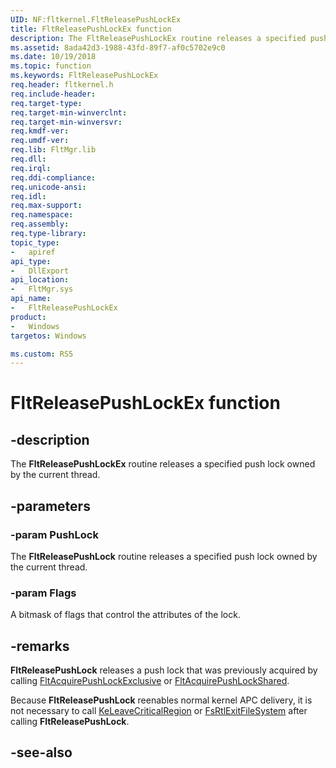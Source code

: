 ```yaml
---
UID: NF:fltkernel.FltReleasePushLockEx
title: FltReleasePushLockEx function
description: The FltReleasePushLockEx routine releases a specified push lock owned by the current thread.
ms.assetid: 8ada42d3-1988-43fd-89f7-af0c5702e9c0
ms.date: 10/19/2018
ms.topic: function
ms.keywords: FltReleasePushLockEx
req.header: fltkernel.h
req.include-header:
req.target-type:
req.target-min-winverclnt:
req.target-min-winversvr:
req.kmdf-ver:
req.umdf-ver:
req.lib: FltMgr.lib
req.dll: 
req.irql: 
req.ddi-compliance:
req.unicode-ansi:
req.idl:
req.max-support:
req.namespace:
req.assembly:
req.type-library: 
topic_type: 
-	apiref
api_type: 
-	DllExport
api_location: 
-	FltMgr.sys
api_name: 
-	FltReleasePushLockEx
product:
-	Windows
targetos: Windows

ms.custom: RS5
---
```


# FltReleasePushLockEx function


## -description

The **FltReleasePushLockEx** routine releases a specified push lock owned by the current thread.

## -parameters

### -param PushLock
The <b>FltReleasePushLock</b> routine releases a specified push lock owned by the current thread.

### -param Flags

A bitmask of flags that control the attributes of the lock.


## -remarks

<b>FltReleasePushLock</b> releases a push lock that was previously acquired by calling <a href="https://msdn.microsoft.com/library/windows/hardware/ff541667">FltAcquirePushLockExclusive</a> or <a href="https://msdn.microsoft.com/library/windows/hardware/ff541672">FltAcquirePushLockShared</a>. 

Because <b>FltReleasePushLock</b> reenables normal kernel APC delivery, it is not necessary to call <a href="https://msdn.microsoft.com/library/windows/hardware/ff552964">KeLeaveCriticalRegion</a> or <a href="https://msdn.microsoft.com/library/windows/hardware/ff545908">FsRtlExitFileSystem</a> after calling <b>FltReleasePushLock</b>. 

## -see-also
